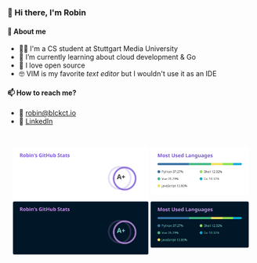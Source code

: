 ### :wave: Hi there, I'm Robin

#### :eyes: About me

- 👨‍🎓 I'm a CS student at Stuttgart Media University
- 🌱 I’m currently learning about cloud development & Go
- 🐧 I love open source
- 🤓 VIM is my favorite _text editor_ but I wouldn't use it as an IDE

#### :mailbox: How to reach me?
- :email: [robin@blckct.io](mailto:robin@blckct.io)
- :office: [LinkedIn](linkedin.com/in/robinhaerle)


<br>

<p align="center">

<img align="top" width="55%" src="img/stats_light.svg#gh-light-mode-only">

<img align="top" width="40%" src="img/langs_light.svg#gh-light-mode-only">

<img align="top" width="55%" src="img/stats_dark.svg#gh-dark-mode-only">

<img align="top" width="40%" src="img/langs_dark.svg#gh-dark-mode-only">

</p>